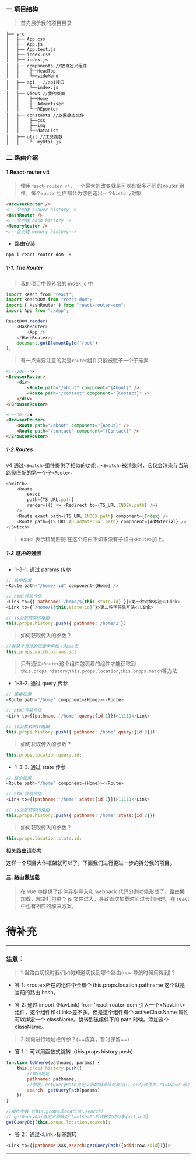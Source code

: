 ### 一.项目结构

> 首先展示我的项目目录

```
├── src
│   ├── App.css
│   ├── App.js
│   ├── App.test.js
│   ├── index.css
│   ├── index.js
│   ├── components //放自定义组件
│   │    ├──HeadTop
│   │    └──sideMenu
│   ├── api   //api接口
│   │    └──index.js
│   ├── views //我的页面
│   │    ├──Home
│   │    ├──Advertiser
│   │    └──REporter
│   ├── constants //放置静态文件
│   │    ├──css
│   │    ├──img
│   │    └──dataList
│   ├── util //工具函数
│   │    └──myUtil.js
```

### 二.路由介绍

#### 1.React-router v4

> 使用`react-router v4`，一个最大的改变就是可以有很多不同的 router 组件，每个`router`组件都会为您创造出一个`history`对象:

```html
<BrowserRouter />
<!--会创建 brower history-->
<HashRouter />
<!--会创建 hash history-->
<MemoryRouter />
<!--会创建 memory history-->
```

-   路由安装

```js
npm i react-router-dom -S
```

##### 1-1. The Router

> 我的项目中最外层的 index.js 中

```js
import React from "react";
import ReactDOM from "react-dom";
import { HashRouter } from "react-router-dom";
import App from "./App";

ReactDOM.render(
    <HashRouter>
        <App />
    </HashRouter>,
    document.getElementById("root")
);
```

> 有一点需要注意的就是`router`组件只能被赋予一个子元素

```html
<!--yes-->✔
<BrowserRouter>
    <div>
        <Route path="/about" component="{About}" />
        <Route path="/contact" component="{Contact}" />
    </div>
</BrowserRouter>

<!--no-->✘
<BrowserRouter>
    <Route path="/about" component="{About}" />
    <Route path="/contact" component="{Contact}" />
</BrowserRouter>
```

##### 1-2.Routes

v4 通过`<Switch>`组件提供了相似的功能，`<Switch>`被渲染时，它仅会渲染与当前路径匹配的第一个子`<Route>`。

```js
<Switch>
    <Route
        exact
        path={TS_URL.path}
        render={() => <Redirect to={TS_URL.INDEX.path} />}
    />
    <Route exact path={TS_URL.INDEX.path} component={Index} />
    <Route path={TS_URL.AD.adMaterial.path} component={AdMaterial} />
</Switch>
```

> exact 表示精确匹配 在这个路由下如果没有子路由`<Route>`加上。

##### 1-3 路由的通信

-   1-3-1. 通过 params 传参

```js
// 路由配置
<Route path="/home/:id" component={Home} />

// html导航传值
<Link to={{ pathname:`/home/${this.state.id}`}}>第一种对象写法</Link>
<Link to={`/home/${this.state.id}`}>第二种字符串写法</Link>

// js函数式跳转路由
this.props.history.push({ pathname:'/home/2'})

```

> 如何获取传入的参数？

```js
//在某个具体的页面中例如：Home页
this.props.match.params.id;
```

> 只有通过`<Route>`这个组件包裹着的组件才能获取到`this.props.history`,`this.props.location`,`this.props.match`等方法

-   1-3-2. 通过 query 传参

```js
// 路由配置
<Route path="/home" component={Home}></Route>

// html导航传值
<Link to={{pathname:'/home',query:{id:1}}}>11111</Link>

// js函数式跳转路由
this.props.history.push({ pathname:'/home',query:{id:2}})

```

> 如何获取传入的参数？

```js
this.props.location.query.id;
```

-   1-3-3. 通过 state 传参

```js
// 路由配置
<Route path="/home" component={Home}></Route>

// html导航传值
<Link to={{pathname:'/home',state:{id:1}}}>11111</Link>

// js函数式跳转路由
this.props.history.push({ pathname:'/home',state:{id:2}})

```

> 如何获取传入的参数？

```js
this.props.location.state.id;
```

[相关路由请参考](http://reacttraining.cn/web/example/basic)

这样一个项目大体框架就可以了。下面我们进行更进一步的拆分我的项目。

#### 三. 路由懒加载

> 在 vue 中提供了组件异步导入和 webpack 代码分割功能形成了。路由懒加载，解决打包单个 js 文件过大，导致首次加载时间过长的问题。在 react 中也有相应的解决方案。

# 待补充

---

### 注意：

> 1.当路由切换时我们如何知道切换到哪个路由(nav 导航时候用得到)？

-   答 1: \<route\>所在的组件中会有个 this.props.location.pathname 这个就是当前的路由 hash。

-   答 2: 通过 import {NavLink} from 'react-router-dom'引入一个\<NavLink\>组件，这个组件和\<Link\>差不多。但是这个组件有个 activeClassName 属性可以绑定一个 className。跳转到该组件下的 path 时候。添加这个 className。

> 2.如何进行地址栏传参？(==废弃，暂时保留==)

-   答 1： 可以用函数式跳转（this.props.history.push）

```js
function toWhere(pathname, params) {
    this.props.history.push({
        //跳转地址
        pathname: pathname,
        //参数。getQueryPath自定义函数用来将对象{a:1,b:2}转换为'?a=1&b=2'形式
        search: getQueryPath(params)
    });
}
```

```js
//接收参数（this.props.location.search）
// getQueryObj自定义函数将'?a=1&b=2'形式转变成对象{a:1,b:2}
getQueryObj(this.props.location.search);
```

-   答 2：通过\<Link\>标签跳转

```js
<Link to={{pathname:XXX,search:getQueryPath({adid:row.adid})}}>
```

---
